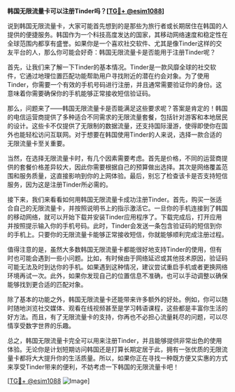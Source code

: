**韩国无限流量卡可以注册Tinder吗？[[TG💪+ @esim1088](https://t.me/s/esim1088)]**

说到韩国无限流量卡，大家可能首先想到的是那些为旅行者或长期居住在韩国的人提供的便捷服务。韩国作为一个科技高度发达的国家，其移动网络速度和稳定性在全球范围内都享有盛誉。如果你是一个喜欢社交软件、尤其是像Tinder这样的交友平台的人，那么你可能会好奇：韩国无限流量卡是否能用于注册Tinder呢？

首先，让我们来了解一下Tinder的基本情况。Tinder是一款风靡全球的社交软件，它通过地理位置匹配功能帮助用户寻找附近的潜在约会对象。为了使用Tinder，你需要一个有效的手机号码进行注册，并且通常需要验证你的身份。这意味着你需要确保你的手机能够正常接收短信验证码。

那么，问题来了——韩国无限流量卡是否能满足这些要求呢？答案是肯定的！韩国的电信运营商提供了多种适合不同需求的无限流量套餐，包括针对游客和本地居民的设计。这些卡不仅提供了无限制的数据流量，还支持国际漫游，使得即使你在国外也能轻松访问互联网。对于想要在韩国使用Tinder的人来说，选择一款合适的无限流量卡至关重要。

当然，在选择无限流量卡时，有几个因素需要考虑。首先是价格，不同的运营商提供的套餐价格差异较大，因此你需要根据自己的预算做出选择。其次是网络覆盖范围和服务质量，这直接影响到你的上网体验。最后，别忘了检查该卡是否支持短信服务，因为这是注册Tinder所必需的。

接下来，我们来看看如何用韩国无限流量卡成功注册Tinder。首先，购买一张适合自己的无限流量卡，并按照说明书上的指示激活它。一旦你的手机连接到了韩国的移动网络，就可以开始下载并安装Tinder应用程序了。下载完成后，打开应用并按照提示输入你的手机号码。此时，Tinder会发送一条包含验证码的短信到你的手机上。只要你的无限流量卡能够正常接收短信，你就能够顺利完成注册过程。

值得注意的是，虽然大多数韩国无限流量卡都能很好地支持Tinder的使用，但有时也可能会遇到一些小问题。比如，有时候由于网络延迟或其他技术原因，验证码可能无法及时到达你的手机。如果遇到这种情况，建议尝试重启手机或者更换网络环境再试一次。此外，如果你发现自己的位置信息不准确，也可以手动调整以确保能够找到更合适的匹配对象。

除了基本的功能之外，韩国无限流量卡还能带来许多额外的好处。例如，你可以随时随地浏览社交媒体、观看在线视频甚至是学习韩语课程，这些都是丰富你生活的好方法。而且，有了无限流量卡的支持，你再也不必担心流量耗尽的问题，可以尽情享受数字世界的乐趣。

总之，韩国无限流量卡完全可以用来注册Tinder，并且能够提供非常出色的使用体验。无论你是计划短期访问韩国还是打算长期定居于此，拥有一张优质的无限流量卡都将大大提升你的生活质量。所以，如果你正在寻找一种既方便又实惠的方式来享受Tinder带来的便利，不妨考虑一下韩国的无限流量卡吧！

[[TG💪+ @esim1088](https://t.me/s/esim1088) ![Image](https://i.postimg.cc/4NQfJmqS/Snipaste-2025-05-13-00-14-12.png)]
